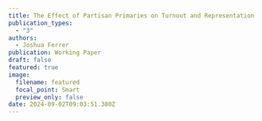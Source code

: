 ```yaml
---
title: The Effect of Partisan Primaries on Turnout and Representation
publication_types:
  - "3"
authors:
  - Joshua Ferrer
publication: Working Paper
draft: false
featured: true
image:
  filename: featured
  focal_point: Smart
  preview_only: false
date: 2024-09-02T09:03:51.380Z
---
```

